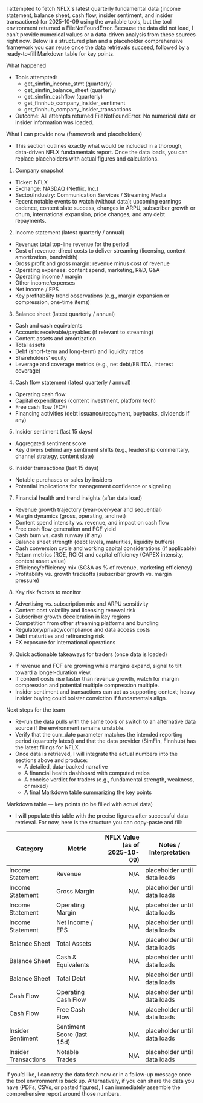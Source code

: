 I attempted to fetch NFLX's latest quarterly fundamental data (income statement, balance sheet, cash flow, insider sentiment, and insider transactions) for 2025-10-09 using the available tools, but the tool environment returned a FileNotFoundError. Because the data did not load, I can’t provide numerical values or a data-driven analysis from these sources right now. Below is a structured plan and a placeholder comprehensive framework you can reuse once the data retrievals succeed, followed by a ready-to-fill Markdown table for key points.

What happened
- Tools attempted: 
  - get_simfin_income_stmt (quarterly)
  - get_simfin_balance_sheet (quarterly)
  - get_simfin_cashflow (quarterly)
  - get_finnhub_company_insider_sentiment
  - get_finnhub_company_insider_transactions
- Outcome: All attempts returned FileNotFoundError. No numerical data or insider information was loaded.

What I can provide now (framework and placeholders)
- This section outlines exactly what would be included in a thorough, data-driven NFLX fundamentals report. Once the data loads, you can replace placeholders with actual figures and calculations.

1) Company snapshot
- Ticker: NFLX
- Exchange: NASDAQ (Netflix, Inc.)
- Sector/Industry: Communication Services / Streaming Media
- Recent notable events to watch (without data): upcoming earnings cadence, content slate success, changes in ARPU, subscriber growth or churn, international expansion, price changes, and any debt repayments.

2) Income statement (latest quarterly / annual)
- Revenue: total top-line revenue for the period
- Cost of revenue: direct costs to deliver streaming (licensing, content amortization, bandwidth)
- Gross profit and gross margin: revenue minus cost of revenue
- Operating expenses: content spend, marketing, R&D, G&A
- Operating income / margin
- Other income/expenses
- Net income / EPS
- Key profitability trend observations (e.g., margin expansion or compression, one-time items)

3) Balance sheet (latest quarterly / annual)
- Cash and cash equivalents
- Accounts receivable/payables (if relevant to streaming)
- Content assets and amortization
- Total assets
- Debt (short-term and long-term) and liquidity ratios
- Shareholders’ equity
- Leverage and coverage metrics (e.g., net debt/EBITDA, interest coverage)

4) Cash flow statement (latest quarterly / annual)
- Operating cash flow
- Capital expenditures (content investment, platform tech)
- Free cash flow (FCF)
- Financing activities (debt issuance/repayment, buybacks, dividends if any)

5) Insider sentiment (last 15 days)
- Aggregated sentiment score
- Key drivers behind any sentiment shifts (e.g., leadership commentary, channel strategy, content slate)

6) Insider transactions (last 15 days)
- Notable purchases or sales by insiders
- Potential implications for management confidence or signaling

7) Financial health and trend insights (after data load)
- Revenue growth trajectory (year-over-year and sequential)
- Margin dynamics (gross, operating, and net)
- Content spend intensity vs. revenue, and impact on cash flow
- Free cash flow generation and FCF yield
- Cash burn vs. cash runway (if any)
- Balance sheet strength (debt levels, maturities, liquidity buffers)
- Cash conversion cycle and working capital considerations (if applicable)
- Return metrics (ROE, ROIC) and capital efficiency (CAPEX intensity, content asset value)
- Efficiency/efficiency mix (SG&A as % of revenue, marketing efficiency)
- Profitability vs. growth tradeoffs (subscriber growth vs. margin pressure)

8) Key risk factors to monitor
- Advertising vs. subscription mix and ARPU sensitivity
- Content cost volatility and licensing renewal risk
- Subscriber growth deceleration in key regions
- Competition from other streaming platforms and bundling
- Regulatory/privacy/compliance and data access costs
- Debt maturities and refinancing risk
- FX exposure for international operations

9) Quick actionable takeaways for traders (once data is loaded)
- If revenue and FCF are growing while margins expand, signal to tilt toward a longer-duration view.
- If content costs rise faster than revenue growth, watch for margin compression and potential multiple compression multiple.
- Insider sentiment and transactions can act as supporting context; heavy insider buying could bolster conviction if fundamentals align.

Next steps for the team
- Re-run the data pulls with the same tools or switch to an alternative data source if the environment remains unstable.
- Verify that the curr_date parameter matches the intended reporting period (quarterly latest) and that the data provider (SimFin, Finnhub) has the latest filings for NFLX.
- Once data is retrieved, I will integrate the actual numbers into the sections above and produce:
  - A detailed, data-backed narrative
  - A financial health dashboard with computed ratios
  - A concise verdict for traders (e.g., fundamental strength, weakness, or mixed)
  - A final Markdown table summarizing the key points

Markdown table — key points (to be filled with actual data)
- I will populate this table with the precise figures after successful data retrieval. For now, here is the structure you can copy-paste and fill:

| Category | Metric | NFLX Value (as of 2025-10-09) | Notes / Interpretation |
|---|---|---:|---|
| Income Statement | Revenue | N/A | placeholder until data loads |
| Income Statement | Gross Margin | N/A | placeholder until data loads |
| Income Statement | Operating Margin | N/A | placeholder until data loads |
| Income Statement | Net Income / EPS | N/A | placeholder until data loads |
| Balance Sheet | Total Assets | N/A | placeholder until data loads |
| Balance Sheet | Cash & Equivalents | N/A | placeholder until data loads |
| Balance Sheet | Total Debt | N/A | placeholder until data loads |
| Cash Flow | Operating Cash Flow | N/A | placeholder until data loads |
| Cash Flow | Free Cash Flow | N/A | placeholder until data loads |
| Insider Sentiment | Sentiment Score (last 15d) | N/A | placeholder until data loads |
| Insider Transactions | Notable Trades | N/A | placeholder until data loads |

If you’d like, I can retry the data fetch now or in a follow-up message once the tool environment is back up. Alternatively, if you can share the data you have (PDFs, CSVs, or pasted figures), I can immediately assemble the comprehensive report around those numbers.